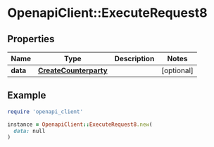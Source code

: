 # OpenapiClient::ExecuteRequest8

## Properties

| Name | Type | Description | Notes |
| ---- | ---- | ----------- | ----- |
| **data** | [**CreateCounterparty**](CreateCounterparty.md) |  | [optional] |

## Example

```ruby
require 'openapi_client'

instance = OpenapiClient::ExecuteRequest8.new(
  data: null
)
```

